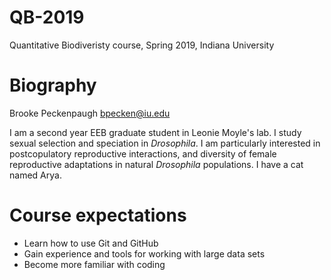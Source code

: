 # QB-2019
Quantitative Biodiveristy course, Spring 2019, Indiana University

# Biography

Brooke Peckenpaugh
bpecken@iu.edu

I am a second year EEB graduate student in Leonie Moyle's lab. I study sexual selection and speciation in _Drosophila_. I am particularly interested in postcopulatory reproductive interactions, and diversity of female reproductive adaptations in natural _Drosophila_ populations. I have a cat named Arya.

# Course expectations

* Learn how to use Git and GitHub
* Gain experience and tools for working with large data sets
* Become more familiar with coding